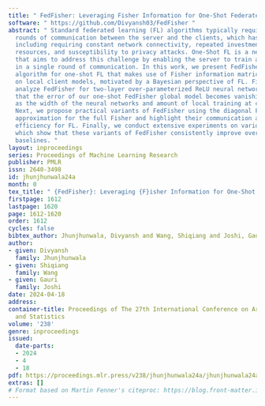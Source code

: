 ```yaml
---
title: " FedFisher: Leveraging Fisher Information for One-Shot Federated Learning "
software: " https://github.com/Divyansh03/FedFisher "
abstract: " Standard federated learning (FL) algorithms typically require multiple
  rounds of communication between the server and the clients, which has several drawbacks,
  including requiring constant network connectivity, repeated investment of computational
  resources, and susceptibility to privacy attacks. One-Shot FL is a new paradigm
  that aims to address this challenge by enabling the server to train a global model
  in a single round of communication. In this work, we present FedFisher, a novel
  algorithm for one-shot FL that makes use of Fisher information matrices computed
  on local client models, motivated by a Bayesian perspective of FL. First, we theoretically
  analyze FedFisher for two-layer over-parameterized ReLU neural networks and show
  that the error of our one-shot FedFisher global model becomes vanishingly small
  as the width of the neural networks and amount of local training at clients increases.
  Next, we propose practical variants of FedFisher using the diagonal Fisher and K-FAC
  approximation for the full Fisher and highlight their communication and compute
  efficiency for FL. Finally, we conduct extensive experiments on various datasets,
  which show that these variants of FedFisher consistently improve over competing
  baselines. "
layout: inproceedings
series: Proceedings of Machine Learning Research
publisher: PMLR
issn: 2640-3498
id: jhunjhunwala24a
month: 0
tex_title: " {FedFisher}: Leveraging {F}isher Information for One-Shot Federated Learning "
firstpage: 1612
lastpage: 1620
page: 1612-1620
order: 1612
cycles: false
bibtex_author: Jhunjhunwala, Divyansh and Wang, Shiqiang and Joshi, Gauri
author:
- given: Divyansh
  family: Jhunjhunwala
- given: Shiqiang
  family: Wang
- given: Gauri
  family: Joshi
date: 2024-04-18
address:
container-title: Proceedings of The 27th International Conference on Artificial Intelligence
  and Statistics
volume: '238'
genre: inproceedings
issued:
  date-parts:
  - 2024
  - 4
  - 18
pdf: https://proceedings.mlr.press/v238/jhunjhunwala24a/jhunjhunwala24a.pdf
extras: []
# Format based on Martin Fenner's citeproc: https://blog.front-matter.io/posts/citeproc-yaml-for-bibliographies/
---
```

